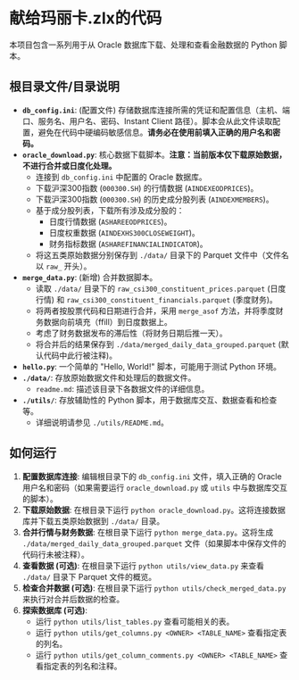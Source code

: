 # 献给玛丽卡.zlx的代码

本项目包含一系列用于从 Oracle 数据库下载、处理和查看金融数据的 Python 脚本。

## 根目录文件/目录说明

*   **`db_config.ini`**: (配置文件) 存储数据库连接所需的凭证和配置信息（主机、端口、服务名、用户名、密码、Instant Client 路径）。脚本会从此文件读取配置，避免在代码中硬编码敏感信息。**请务必在使用前填入正确的用户名和密码。**
*   **`oracle_download.py`**: 核心数据下载脚本。**注意：当前版本仅下载原始数据，不进行合并或日度化处理。**
    *   连接到 `db_config.ini` 中配置的 Oracle 数据库。
    *   下载沪深300指数 (`000300.SH`) 的行情数据 (`AINDEXEODPRICES`)。
    *   下载沪深300指数 (`000300.SH`) 的历史成分股列表 (`AINDEXMEMBERS`)。
    *   基于成分股列表，下载所有涉及成分股的：
        *   日度行情数据 (`ASHAREEODPRICES`)。
        *   日度权重数据 (`AINDEXHS300CLOSEWEIGHT`)。
        *   财务指标数据 (`ASHAREFINANCIALINDICATOR`)。
    *   将这五类原始数据分别保存到 `./data/` 目录下的 Parquet 文件中（文件名以 `raw_` 开头）。
*   **`merge_data.py`**: (新增) 合并数据脚本。
    *   读取 `./data/` 目录下的 `raw_csi300_constituent_prices.parquet` (日度行情) 和 `raw_csi300_constituent_financials.parquet` (季度财务)。
    *   将两者按股票代码和日期进行合并，采用 `merge_asof` 方法，并将季度财务数据向前填充（ffill）到日度数据上。
    *   考虑了财务数据发布的滞后性（将财务日期后推一天）。
    *   将合并后的结果保存到 `./data/merged_daily_data_grouped.parquet` (默认代码中此行被注释)。
*   **`hello.py`**: 一个简单的 "Hello, World!" 脚本，可能用于测试 Python 环境。
*   **`./data/`**: 存放原始数据文件和处理后的数据文件。
    *   `readme.md`: 描述该目录下各数据文件的详细信息。
*   **`./utils/`**: 存放辅助性的 Python 脚本，用于数据库交互、数据查看和检查等。
    *   详细说明请参见 `./utils/README.md`。

## 如何运行

1.  **配置数据库连接**: 编辑根目录下的 `db_config.ini` 文件，填入正确的 Oracle 用户名和密码（如果需要运行 `oracle_download.py` 或 `utils` 中与数据库交互的脚本）。
2.  **下载原始数据**: 在根目录下运行 `python oracle_download.py`。这将连接数据库并下载五类原始数据到 `./data/` 目录。
3.  **合并行情与财务数据**: 在根目录下运行 `python merge_data.py`。这将生成 `./data/merged_daily_data_grouped.parquet` 文件（如果脚本中保存文件的代码行未被注释）。
4.  **查看数据 (可选)**: 在根目录下运行 `python utils/view_data.py` 来查看 `./data/` 目录下 Parquet 文件的概览。
5.  **检查合并数据 (可选)**: 在根目录下运行 `python utils/check_merged_data.py` 来执行对合并后数据的检查。
6.  **探索数据库 (可选)**:
    *   运行 `python utils/list_tables.py` 查看可能相关的表。
    *   运行 `python utils/get_columns.py <OWNER> <TABLE_NAME>` 查看指定表的列名。
    *   运行 `python utils/get_column_comments.py <OWNER> <TABLE_NAME>` 查看指定表的列名和注释。
